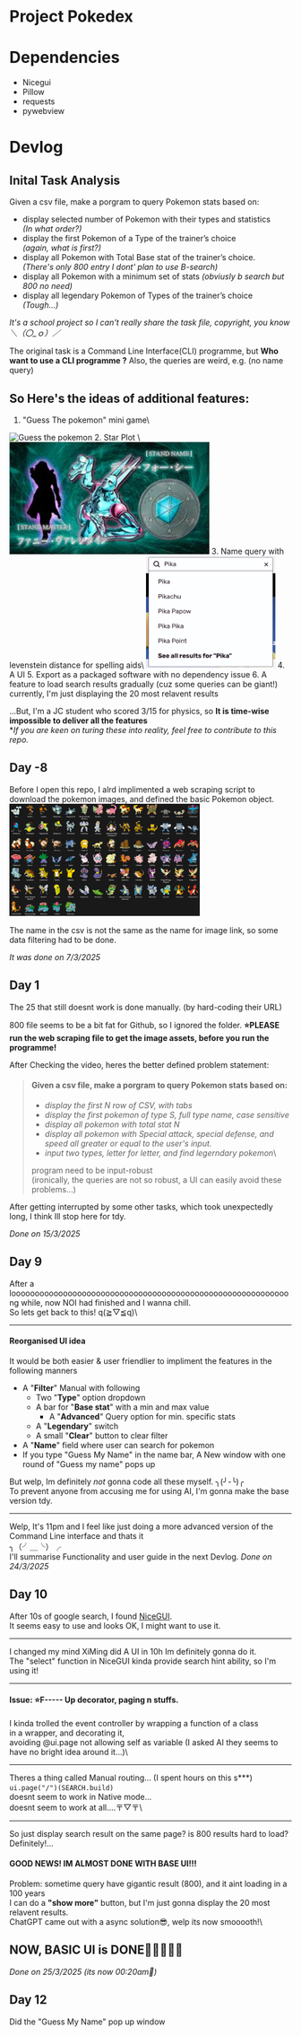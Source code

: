 # Project Pokedex
# Dependencies
- Nicegui
- Pillow
- requests
- pywebview

# Devlog
## Inital Task Analysis
Given a csv file, make a porgram to query Pokemon stats based on:
- display selected number of Pokemon with their types and statistics\
*(In what order?)*
- display the first Pokemon of a Type of the trainer’s choice\
*(again, what is first?)*
- display all Pokemon with Total Base stat of the trainer’s choice.\
*(There's only 800 entry I dont' plan to use B-search)*
- display all Pokemon with a minimum set of stats
*(obviusly b search but 800 no need)*
- display all legendary Pokemon of Types of the trainer’s choice\
*(Tough...)*


*It's a school project so I can't really share the task file, copyright, you know＼（〇_ｏ）／*

The original task is a Command Line Interface(CLI) programme, but **Who want to use a CLI programme ?**
Also, the queries are weird, e.g. (no name query)

## So Here's the ideas of additional features:
1. "Guess The pokemon" mini game\
<img src="./ASSETS/readme_assets/Guess the pokemon.png" alt="Guess the pokemon"  height="200">
2. Star Plot \
<img src="./ASSETS/readme_assets/Dirty Deeds Done Dirt Cheap.jpg" alt="JOJO REFERENCE!!!" height="200">
3. Name query with levenstein distance for spelling aids\
<img src="./ASSETS/readme_assets/Search%20%20Hint%20Example.png" alt="JOJO REFERENCE!!!" height="200">
4. A UI
5. Export as a packaged software with no dependency issue
6. A feature to load search results gradually (cuz some queries can be giant!)
currently, I'm just displaying the 20 most relavent results

...But, I'm a JC student who scored 3/15 for physics, so **It is time-wise impossible to deliver all the features**\
**If you are keen on turing these into reality, feel free to contribute to this repo.*

## Day -8
Before I open this repo, I alrd implimented a web scraping script to download the pokemon images, and defined the basic Pokemon object.\
<img src="./ASSETS/readme_assets/Webscrap.png" alt="JOJO REFERENCE!!!" height="200">

The name in the csv is not the same as the name for image link, so some data filtering had to be done.

*It was done on 7/3/2025*

## Day 1
The 25 that still doesnt work is done manually. (by hard-coding their URL)

800 file seems to be a bit fat for Github, so I ignored the folder. **⭐PLEASE run the web scraping file to get the image assets, before you run the programme!**

After Checking the video, heres the better defined problem statement:

>#### Given a csv file, make a porgram to query Pokemon stats based on:
>- *display the first N row of CSV, with tabs*
>- *display the first pokemon of type S, full type name, case sensitive*
>- *display all pokemon with total stat N*
>- *display all pokemon with Special attack, special defense, and speed all greater or equal to the user's input.*
>- *input two types, letter for letter, and find legerndary pokemon*\
>
>program need to be input-robust\
>(ironically, the queries are not so robust, a UI can easily avoid these problems...)

After getting interrupted by some other tasks, which took unexpectedly long, I think Ill stop here for tdy.

*Done on 15/3/2025*

## Day 9
After a looooooooooooooooooooooooooooooooooooooooooooooooooooooooooong while, now NOI had finished and I wanna chill.\
So lets get back to this! q(≧▽≦q)\

---
#### Reorganised UI idea
It would be both easier & user friendlier to impliment the features in the following manners
- A "**Filter**" Manual with following
    - Two "**Type**" option dropdown
    - A bar for "**Base stat**" with a min and max value
        - A "**Advanced**" Query option for min. specific stats
    - A "**Legendary**" switch
    - A small "**Clear**" button to clear filter
- A "**Name**" field where user can search for pokemon
- If you type "Guess My Name" in the name bar, A New window with one round of "Guess my name" pops up

But welp, Im definitely *not* gonna code all these myself. ╮(╯-╰)╭\
To prevent anyone from accusing me for using AI, I'm gonna make the base version tdy.

---
Welp, It's 11pm and I feel like just doing a more advanced version of the Command Line interface and thats it\
╮（╯＿╰）╭\
I'll summarise Functionality and user guide in the next Devlog.
*Done on 24/3/2025*

## Day 10
After 10s of google search, I found [NiceGUI](https://github.com/zauberzeug/nicegui).\
It seems easy to use and looks OK, I might want to use it.

---
I changed my mind XiMing did A UI in 10h Im definitely gonna do it.\
The "select" function in NiceGUI kinda provide search hint ability, so I'm using it!

---
#### Issue: ⭐F----- Up decorator, paging n stuffs.
I kinda trolled the event controller by wrapping a function of a class\
in a wrapper, and decorating it,\
avoiding @ui.page not allowing self as variable (I asked AI they seems to have no bright idea around it...)\

---
Theres a thing called Manual routing... (I spent hours on this s***)\
`ui.page("/")(SEARCH.build)`\
doesnt seem to work in Native mode...\
doesnt seem to work at all....〒▽〒\

---
So just display search result on the same page?
is 800 results hard to load? Definitely!...

#### GOOD NEWS! IM ALMOST DONE WITH BASE UI!!!
Problem: sometime query have gigantic result (800), and it aint loading in a 100 years\
I can do a **"show more"** button, but I'm just gonna display the 20 most relavent results.\
ChatGPT came out with a async solution😎, welp its now smooooth!\

## NOW, BASIC UI is DONE🥳🥳🥂🥂🥂
*Done on 25/3/2025 (its now 00:20am🦉)*

## Day 12
Did the "Guess My Name" pop up window
